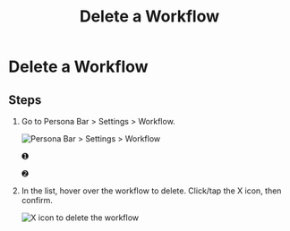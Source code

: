 ﻿---
uid: delete-workflow-pb-all
topic: delete-workflow-pb-all
locale: en
title: Delete a Workflow
dnneditions: Evoq Content,Evoq Engage
dnnversion: 09.02.00
parent-topic: administrators-workflows-overview
related-topics: create-workflow-pb-all,edit-workflow-pb-all,configure-workflow-state-pb-all
---

# Delete a Workflow

## Steps

1.  Go to Persona Bar \> Settings \> Workflow.
    
    ![Persona Bar > Settings > Workflow](/images/scr-pbar-host-Settings-E91.png)
    
    ➊
    
    ➋
    
2.  In the list, hover over the workflow to delete. Click/tap the X icon, then confirm.
    
      
    
    ![X icon to delete the workflow](/images/scr-pb-Workflows-icons-X.png)
